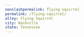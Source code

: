 ```yaml
---
﻿nonslashpermalink: flying-squirrel
permalink: /flying-squirrel/
alley: Flying Squirrel
city: Nashville
state: Tennessee
---
```

